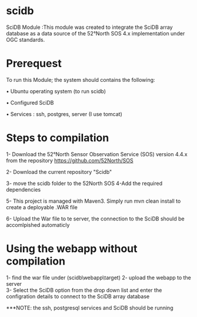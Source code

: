 # scidb
SciDB Module 
:This module was created to integrate the SciDB array database as a data source of the 52°North SOS 4.x implementation under OGC standards.

# Prerequest
To run this Module; the system should contains the following:

•	Ubuntu operating system  (to run scidb)

•	Configured SciDB

•	Services : ssh, postgres, server (I use tomcat)

# Steps to compilation 

1- Download the 52°North Sensor Observation Service (SOS) version 4.4.x from the repository https://github.com/52North/SOS 

2- Download the current repository "Scidb"

3- move the scidb folder to the 52North SOS
4-Add the required dependencies 

5- This project is managed with Maven3. Simply run mvn clean install to create a deployable .WAR file

6- Upload the War file to te server, the connection to the SciDB should be accomlpished automaticly 

 


# Using the webapp without compilation 
1- find the war file under  (scidb\webapp\target) 
2- upload the webapp to the server  
3- Select the SciDB option from the drop down list and enter the configration details to connect to the SciDB array database


 ***NOTE: the ssh, postgresql services and SciDB should be running
